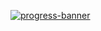 [![progress-banner](https://app.codecrafters.io/progress/redis/3816bb31-2f82-40f7-88d1-9c49b36a4ec7)](https://app.codecrafters.io/users/kevindweb)
